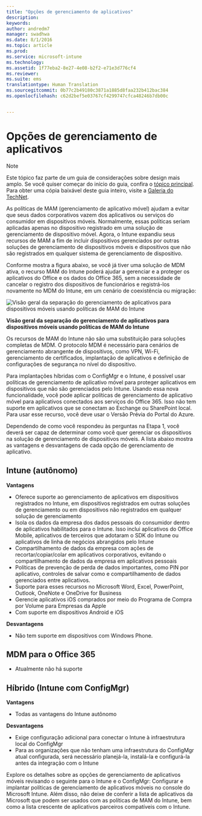 ```yaml
---
title: "Opções de gerenciamento de aplicativos"
description: 
keywords: 
author: andredm7
manager: swadhwa
ms.date: 8/1/2016
ms.topic: article
ms.prod: 
ms.service: microsoft-intune
ms.technology: 
ms.assetid: 1f77eba2-8e27-4e08-b2f2-e71e3d776cf4
ms.reviewer: 
ms.suite: ems
translationtype: Human Translation
ms.sourcegitcommit: 0b77c2b49180c3871a1885d8faa232b412bac384
ms.openlocfilehash: c62d2bef5e03767cf4299747cfca48246b7db00c


---
```


# Opções de gerenciamento de aplicativos

>[!NOTE]
>Este tópico faz parte de um guia de considerações sobre design mais amplo. Se você quiser começar do início do guia, confira o [tópico principal](mdm-design-considerations-guide.md). Para obter uma cópia baixável deste guia inteiro, visite a [Galeria do TechNet](https://gallery.technet.microsoft.com/Mobile-Device-Management-7d401582).

As políticas de MAM (gerenciamento de aplicativo móvel) ajudam a evitar que seus dados corporativos vazem dos aplicativos ou serviços do consumidor em dispositivos móveis. Normalmente, essas políticas seriam aplicadas apenas no dispositivo registrado em uma solução de gerenciamento de dispositivo móvel. Agora, o Intune expandiu seus recursos de MAM a fim de incluir dispositivos gerenciados por outras soluções de gerenciamento de dispositivos móveis e dispositivos que não são registrados em qualquer sistema de gerenciamento de dispositivo.

Conforme mostra a figura abaixo, se você já tiver uma solução de MDM ativa, o recurso MAM do Intune poderá ajudar a gerenciar e a proteger os aplicativos do Office e os dados do Office 365, sem a necessidade de cancelar o registro dos dispositivos de funcionários e registrá-los novamente no MDM do Intune, em um cenário de coexistência ou migração:

![Visão geral da separação do gerenciamento de aplicativos para dispositivos móveis usando políticas de MAM do Intune](./media/Intune_without_enrollment.png)

**Visão geral da separação do gerenciamento de aplicativos para dispositivos móveis usando políticas de MAM do Intune**

Os recursos de MAM do Intune não são uma substituição para soluções completas de MDM. O protocolo MDM é necessário para cenários de gerenciamento abrangente de dispositivos, como VPN, Wi-Fi, gerenciamento de certificados, implantação de aplicativos e definição de configurações de segurança no nível do dispositivo.

Para implantações híbridas com o ConfigMgr e o Intune, é possível usar políticas de gerenciamento de aplicativo móvel para proteger aplicativos em dispositivos que não são gerenciados pelo Intune. Usando essa nova funcionalidade, você pode aplicar políticas de gerenciamento de aplicativo móvel para aplicativos conectados aos serviços do Office 365. Isso não tem suporte em aplicativos que se conectam ao Exchange ou SharePoint local. Para usar esse recurso, você deve usar o Versão Prévia do Portal do Azure.

Dependendo de como você respondeu às perguntas na Etapa 1, você deverá ser capaz de determinar como você quer gerenciar os dispositivos na solução de gerenciamento de dispositivos móveis. A lista abaixo mostra as vantagens e desvantagens de cada opção de gerenciamento de aplicativo.

## Intune (autônomo)

**Vantagens**

- Oferece suporte ao gerenciamento de aplicativos em dispositivos registrados no Intune, em dispositivos registrados em outras soluções de gerenciamento ou em dispositivos não registrados em qualquer solução de gerenciamento
- Isola os dados da empresa dos dados pessoais do consumidor dentro de aplicativos habilitados para o Intune. Isso inclui aplicativos do Office Mobile, aplicativos de terceiros que adotaram o SDK do Intune ou aplicativos de linha de negócios abrangidos pelo Intune
- Compartilhamento de dados da empresa com ações de recortar/copiar/colar em aplicativos corporativos, evitando o compartilhamento de dados da empresa em aplicativos pessoais
- Políticas de prevenção de perda de dados importantes, como PIN por aplicativo, controles de salvar como e compartilhamento de dados gerenciados entre aplicativos.
- Suporte para esses recursos no Microsoft Word, Excel, PowerPoint, Outlook, OneNote e OneDrive for Business
- Gerencie aplicativos iOS comprados por meio do Programa de Compra por Volume para Empresas da Apple
- Com suporte em dispositivos Android e iOS

**Desvantagens**

- Não tem suporte em dispositivos com Windows Phone.

## MDM para o Office 365

- Atualmente não há suporte

## Híbrido (Intune com ConfigMgr)

**Vantagens**

- Todas as vantagens do Intune autônomo

**Desvantagens**

- Exige configuração adicional para conectar o Intune à infraestrutura local do ConfigMgr
- Para as organizações que não tenham uma infraestrutura do ConfigMgr atual configurada, será necessário planejá-la, instalá-la e configurá-la antes da integração com o Intune

Explore os detalhes sobre as opções de gerenciamento de aplicativos móveis revisando o seguinte para o Intune e o ConfigMgr: Configurar e implantar políticas de gerenciamento de aplicativos móveis no console do Microsoft Intune. Além disso, não deixe de conferir a lista de aplicativos da Microsoft que podem ser usados com as políticas de MAM do Intune, bem como a lista crescente de aplicativos parceiros compatíveis com o Intune.



<!--HONumber=Aug16_HO1-->


